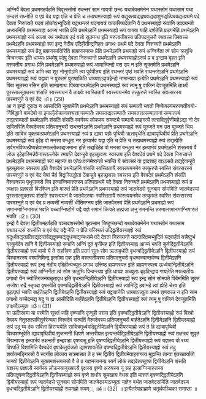 

  
अग्निर्वै देवता प्रथममहर्वहति त्रिवृत्स्तोमो रथन्तरं साम गायत्री छन्दः यथादेवतमेनेन यथास्तोमं यथासाम यथा छन्दसं राध्नोति य एवं वेद यद्वा एति च प्रेति च तत्प्रथमस्याह्नो रूपं यद्युक्तवद्यद्रथवद्यदाशुमद्यत्पिबवद्यत्प्रथमे पदे देवता निरुच्यते यदयं लोकोऽभ्युदितो यद्राथन्तरं यद्गायत्रं यत्करिष्यदेतानि वै प्रथमस्याह्नो रूपाणि उपप्रयन्तो अध्वरमिति प्रथमस्याह्न आज्यं भवति प्रेति प्रथमेऽहनि प्रथमस्याह्नो रूपं वायवा याहि दर्शतेति प्रउगमेति प्रथमेऽहनि प्रथमस्याह्नो रूपं आत्वा रथं यथोतय इदं वसो सुतमन्ध इति मरुत्वतीयस्य प्रतिपदनुचरौ रथवच्च पिबवच्च प्रथमेऽहनि प्रथमस्याह्नो रूपं इन्द्र नेदीय एदिहीतीन्द्रनिहवः प्रगाथः प्रथमे पदे देवता निरुच्यते प्रथमेऽहनि प्रथमस्याह्नो रूपं प्रैतु ब्रह्मणस्पतिरिति ब्राह्मणस्पत्यः प्रेति प्रथमेऽहनि प्रथमाह्नो रूपं अग्निर्नेता त्वं सोम क्रतुभिः पिन्वन्त्यप इति धाय्याः प्रथमेषु पदेषु देवता निरुच्यन्ते प्रथमेऽहनि प्रथमस्याह्नोऽरूपं प्र व इन्द्राय बृहत इति मरुवतीयः प्रगाथः प्रेति प्रथमेऽहनि प्रथमस्याह्नो रूपं आयात्विन्द्रो वस उप न इति सूक्तमेति प्रथमेऽहनि प्रथमस्याह्नो रूपं अभि त्वा शूर नोनुमोऽभि त्वा पूर्वपीतय इति रथन्तरं पृष्ठं भवति राथन्तरेऽहनि प्रथमेऽहनि प्रथमस्याऽह्नो रूपं यद्वावा न पुरुतमं पुराषाळिति धाय्याऽऽवृत्रहेन्द्रो नामान्यप्रा इत्येति प्रथमेऽहनि प्रथमस्याह्नो रूपं पिबा सुतस्य रसिन इति सामप्रगाथः पिबवान्प्रथमेऽहनि प्रथमस्याह्नो रूपं त्यमू षु वाजिनं देवजूतमिति तार्क्ष्यं पुरस्तात्सूक्तस्य शंसति स्वस्त्ययनं वै तार्क्ष्यः स्वस्तितायै स्वस्त्ययनमेव तत्कुरुते स्वस्ति संवत्सरस्य पारमश्नुते य एवं वेद ॥1॥ (29)  
आ न इन्द्रो दूरादा न आसादिति सूक्तमेति प्रथमेऽहनि प्रथमस्याह्नो रूपं सम्पातौ भवतो निष्केवल्यमरुत्वतीययो- र्निविद्धाने वामदेवो वा इमाल्ँलोकानपश्यत्तान्सम्पातैः समपतद्यत्सम्पातैः समपतत्तत्सम्पातानां सम्पातत्वं तद्यत्सम्पातौ प्रथमेऽहनि शंसति शंसति स्वर्गस्य लोकस्य समष्ट्यै सम्पत्यै सङ्गत्यै तत्सवितुर्वृणीमहेऽद्या नो देव सवितरिति वैश्वदेवस्य प्रतिपदनुचरौ राथन्तरेऽहनि प्रथमेऽहनि प्रथमस्याह्नो रूपं युञ्जते मन उत युञ्जते धिय इति सावित्रं युक्तवत्प्रथमेऽहनि प्रथमस्याह्नो रूपं प्र द्यावा यज्ञैः पृथिवी ऋतावृधेति द्यावापृथिवीयं प्रेति प्रथमेऽहनि प्रथमस्याह्नो रूपं इहेह वो मनसा बन्धुता नर इत्यार्भव यद्वा एति च प्रेति च तत्प्रथमस्याह्नो रूपं तद्यत्प्रेति सर्वमभविष्यत्प्रैष्यन्नेवास्माल्लोकाद्यजमाना इति तद्यदिहेह वो मनसा बन्धुता नर इत्यार्भवं प्रथमेऽहनि शंसत्ययं वै लोक इहेहास्मिन्नेवैनांस्तल्लोके रमयति देवान्हुवे बृहच्छ्रवसः स्वस्तय इति वैश्वदेवं प्रथमे पदे देवता निरुच्यन्ते प्रथमेऽहनि प्रथमस्याह्नो रूपं महान्तं वा एतेऽध्वानमेष्यन्तो भवन्ति ये संवत्सरं वा द्वादशाहं वाऽऽसते तद्यद्देवान्हुवे बृहच्छ्रवसः स्वस्तय इति वैश्वदेवं प्रथमेऽहनि शंसति स्वस्तितायै स्वस्त्ययनमेव तत्कुरुते स्वस्ति संवत्सरस्य पारमश्नुते य एवं वेद येषां चैवं विद्वानेतद्धोता देवान्हुवे बृहच्छ्रवसः स्वस्तय इति वैश्वदेवं प्रथमेऽहनि शंसति वैश्वानराय पृथुपाजसे विप इत्याग्निमारुतस्य प्रतिपत्प्रथमे पदे देवता निरुच्यते प्रथमेऽहनि प्रथमस्याह्नो रूपं प्र त्वक्षसः प्रतवसो विरश्पिन इति मारुतं प्रेति प्रथमेऽहनि प्रथमस्याह्नो रूपं जातवेदसे सुनवाम सोममिति जातवेदस्यां पुरस्तात्सूक्तस्य शंसति स्वस्त्ययनं वै जातवेदस्याः स्वस्तितायै स्वस्त्ययनमेव तत्कुरुते स्वस्ति संवत्सरस्य पारमश्नुते य एवं वेद प्र तव्यसीं नव्यसीं धीतिमग्नय इति जातवेदस्यं प्रेति प्रथमेऽहनि प्रथमाह्नो रूपं समानमाग्निमारुतं भवति यच्चाग्निष्टोमे यद्वै यज्ञे समानं क्रियते तत्प्रजा अनु समनन्ति तस्मात्समानमाग्निमारुतं भवति ॥2॥ (30)  
इन्द्रो वै देवता द्वितीयमहर्वहति पञ्चदशस्तोमो बृहत्साम त्रिष्टुप्च्छन्दो यथादेवतमेनेन यथास्तोमं यथासाम यथाछन्दसं राध्नोति य एवं वेद यद्वै नेति न प्रेति यत्स्थितं तद्द्वितीयस्याह्नो रूपं यदूर्ध्ववद्यत्प्रतिवद्यदन्तर्वद्यद्वृषण्वद्यद्वृधन्वद्यन्मध्यमे पदे देवता निरुच्यन्ते यदन्तरिक्षमभ्युदितं यद्बार्हतं यत्त्रैष्टुभं यत्कुर्वदेव तानि वै द्वितीयस्याह्नो रूपाणि अग्निं दूतं वृणीमह इति द्वितीयस्याह्न आज्यं भवति कुर्वद्द्वितीयेऽहनि द्वितीयस्याह्नो रूपं वायो ये ते सहस्रिण इति प्रउगं सुतः सोम ऋतावृधेति वृधन्वद्द्वितीयेऽहनि द्वितीयस्याह्नो रूपं विश्वानरस्य वस्पतिमिन्द्र इत्सोमा एक इति मरुत्वतीयस्य प्रतिपदनुचरो वृधन्वच्चान्तर्वच्च द्वितीयेऽहनि द्वितीयस्याह्नो रूपं इन्द्र नेदीय एदिहीत्यच्युतः प्रगाथ उत्तिष्ठ ब्रह्मणस्पत इति ब्राह्मणस्पत्य ऊर्ध्ववान्द्वितीयेऽहनि द्वितीयस्याह्नो रूपं अग्निर्नेता त्वं सोम क्रतुभिः पिन्वन्त्यप इति धाय्या अच्युताः बृहदिन्द्राय गायतेति मरुत्वतीयः प्रगाथो येन ज्योतिरजनयन्नृतावृध इति वृधन्वान्द्वितीयेऽहनि द्वितीयस्याह्नो रूपं इन्द्र सोमं सोमपते पिबेममिति सूक्तं सजोषा रुद्रै स्तृपदा वृषस्वेति वृषण्वद्द्वितीयेऽहनि द्वितीयस्याह्नो रूपं त्वामिद्धि हवामहे त्वां ह्येहि चेरव इति बृहत्पृष्ठं भवति बार्हतेऽहनि द्वितीयेऽहनि द्वितीयस्याह्नो रूपं यद्वावानेति धाय्याऽच्युता उभयं शृणवच्च न इति साम प्रगाथो यच्चेदमद्य यदु च ह्य आसीदिति बार्हतेऽहनि द्वितीयेऽहनि द्वितीयस्याह्नो रूपं त्यमू षु वाजिनं देवजूतमिति तार्क्ष्योऽच्युतः ॥3॥ (31)  
या ऊतिरवमा या परमेति सूक्तं जहि वृष्ण्यानि कृणुही पराच इति वृषण्वद्द्वितीयेऽहनि द्वितीयस्याह्नो रूपं विश्वो देवस्य नेतुस्तत्सवितुर्वरेण्यमा विश्वदेवं सत्पतिं वैश्वदेवस्य प्रतिपदनुचरौ बार्हतेऽहनि द्वितीयेऽहनि द्वितीयस्याह्नो रूपं उदु ष्य देवः सविता हिरण्ययेति सावित्रमूर्ध्ववद्द्वितीयेऽहनि द्वियीयस्याह्नो रूपं ते हि द्यावापृथिवी विश्वशम्भुवेति द्यावापृथिवीयं सुजन्मनी धिषणे अन्तरीयत इत्यन्तर्वद्द्वितीयेऽहनि द्वितीयस्याह्नो रूपं तक्षन्रथं सुवृतं विद्मनापस इत्यार्भवं तक्षन्हरी इन्द्रवाहा वृषण्वसू इति वृषण्वद्द्वितीयेऽहनि द्वितीयस्याह्नो रूपं यज्ञस्य वो रथ्यं विश्पतिं विशामिति वैश्वदेवं वृषाकेतुर्यजतो द्यामशायतेति वृषण्वद्द्वितीयेऽहनि द्वितीयस्याह्नो रूपं तदु शर्यातमङ्गिरसो वै स्वर्गाय लोकाय सत्रमासत ते ह स्म द्वितीयं द्वितीयमेवाहरागत्य मुह्यन्ति तान्वा एतच्छार्यातो मानवो द्वितीयेऽहनि सूक्तमशंसयत्ततो वै ते प्र यज्ञमजानन्प्र स्वर्गं लोकं तद्यदेतत्सूक्तं द्वियीयेऽहनि शंसति यज्ञस्य प्रज्ञात्यै स्वर्गस्य लोकस्यानुख्यात्यै पृक्षस्य वृष्णो अरुषस्य नू सह इत्याग्निमारुतस्य प्रतिपद्वृषण्वद्द्वितीयेऽहनि द्वितीयस्याह्नो रूपं वृष्णे शर्धाय सुमखाय वेधस इति मारुतं वृषण्वद्द्वितीयेऽहनि द्वियीयस्याह्नो रूपं जातवेदसे सुनवाम सोममिति जातवेदस्याऽच्युता यज्ञेन वर्धत जातवेदसमिति जातवेदस्य वृधन्वद्द्वितीयेऽहनि द्वितीयस्याह्नो रूपमह्नो रूपम्् ॥4॥ (32) ॥ इत्यैतरेयब्राह्मणे चतुर्थपञ्चिका समाप्ता ॥  
